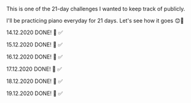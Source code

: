 This is one of the 21-day challenges I wanted to keep track of publicly. 

I'll be practicing piano everyday for 21 days. Let's see how it goes 😊🤘

14.12.2020 DONE! 🎹 ✅

15.12.2020 DONE! 🎹 ✅

16.12.2020 DONE! 🎹 ✅

17.12.2020 DONE! 🎹 ✅

18.12.2020 DONE! 🎹 ✅

19.12.2020 DONE! 🎹 ✅

